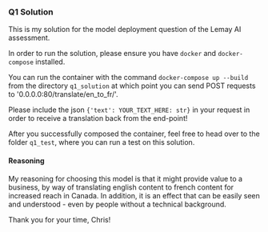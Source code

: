 ### Q1 Solution

This is my solution for the model deployment question of the Lemay AI assessment. 

In order to run the solution, please ensure you have `docker` and `docker-compose` installed.

You can run the container with the command `docker-compose up --build` from the directory `q1_solution` at which point you can send POST requests to '0.0.0.0:80/translate/en_to_fr/'.

Please include the json `{'text': YOUR_TEXT_HERE: str}` in your request in order to receive a translation back from the end-point!

After you successfully composed the container, feel free to head over to the folder `q1_test`, where you can run a test on this solution.

#### Reasoning

My reasoning for choosing this model is that it might provide value to a business, by way of translating english content to french content for increased reach in Canada. In addition, it is an effect that can be easily seen and understood - even by people without a technical background.

Thank you for your time,
Chris!